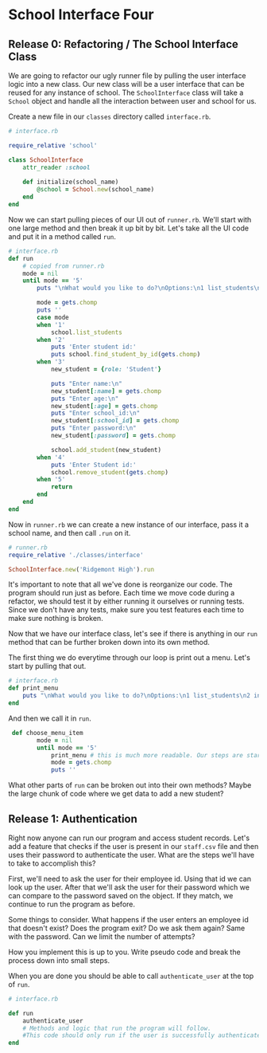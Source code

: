 # School Interface Four

## Release 0: Refactoring / The School Interface Class 

We are going to refactor our ugly runner file by pulling the user interface logic into a new class. Our new class will be a user interface that can be reused for any instance of school. The `SchoolInterface` class will take a `School` object and handle all the interaction between user and school for us. 

Create a new file in our `classes` directory called `interface.rb`. 

```Ruby
# interface.rb

require_relative 'school'

class SchoolInterface
    attr_reader :school 
    
    def initialize(school_name)
        @school = School.new(school_name) 
    end 
end 
```

Now we can start pulling pieces of our UI out of `runner.rb`. We'll start with one large method and then break it up bit by bit. Let's take all the UI code and put it in a method called `run`. 

```Ruby
# interface.rb 
def run 
    # copied from runner.rb
    mode = nil 
    until mode == '5'
        puts "\nWhat would you like to do?\nOptions:\n1 list_students\n2 individul Student <student_id>\n3 add_student\n4 remove_student <student_id>\n5 quit\n"

        mode = gets.chomp
        puts '' 
        case mode 
        when '1'
            school.list_students
        when '2'
            puts 'Enter student id:'
            puts school.find_student_by_id(gets.chomp)          
        when '3'
            new_student = {role: 'Student'}

            puts "Enter name:\n"
            new_student[:name] = gets.chomp 
            puts "Enter age:\n"
            new_student[:age] = gets.chomp 
            puts "Enter school_id:\n"
            new_student[:school_id] = gets.chomp 
            puts "Enter password:\n"
            new_student[:password] = gets.chomp 

            school.add_student(new_student)
        when '4'
            puts 'Enter Student id:'
            school.remove_student(gets.chomp)
        when '5' 
            return 
        end  
    end 
end 
```

Now in `runner.rb` we can create a new instance of our interface, pass it a school name, and then call `.run` on it. 

```Ruby
# runner.rb 
require_relative './classes/interface'

SchoolInterface.new('Ridgemont High').run 
```
It's important to note that all we've done is reorganize our code. The program should run just as before. Each time we move code during a refactor, we should test it by either running it ourselves or running tests. Since we don't have any tests, make sure you test features each time to make sure nothing is broken. 

Now that we have our interface class, let's see if there is anything in our `run` method that can be further broken down into its own method. 

The first thing we do everytime through our loop is print out a menu. Let's start by pulling that out. 

```Ruby 
# interface.rb
def print_menu
    puts "\nWhat would you like to do?\nOptions:\n1 list_students\n2 individul Student <student_id>\n3 add_student\n4 remove_student <student_id>\n5 quit\n"
end
```

And then we call it in `run`. 

```Ruby
 def choose_menu_item
        mode = nil 
        until mode == '5'
            print_menu # this is much more readable. Our steps are starting to look like a list of steps in english. 
            mode = gets.chomp
            puts '' 
```

What other parts of `run` can be broken out into their own methods? Maybe the large chunk of code where we get data to add a new student? 

## Release 1: Authentication 

Right now anyone can run our program and access student records. Let's add a feature that checks if the user is present in our `staff.csv` file and then uses their password to authenticate the user. What are the steps we'll have to take to accomplish this? 

First, we'll need to ask the user for their employee id. Using that id we can look up the user. After that we'll ask the user for their password which we can compare to the password saved on the object. If they match, we continue to run the program as before. 

Some things to consider. What happens if the user enters an employee id that doesn't exist? Does the program exit? Do we ask them again? Same with the password. Can we limit the number of attempts? 

How you implement this is up to you. Write pseudo code and break the process down into small steps. 

When you are done you should be able to call `authenticate_user` at the top of `run`. 

```Ruby 
# interface.rb 

def run 
    authenticate_user
    # Methods and logic that run the program will follow. 
    #This code should only run if the user is successfully authenticated. 
end 
```